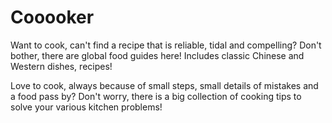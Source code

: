# Cooooker
Want to cook, can't find a recipe that is reliable, tidal and compelling?
Don't bother, there are global food guides here! Includes classic Chinese and Western dishes, recipes!

Love to cook, always because of small steps, small details of mistakes and a food pass by?
Don't worry, there is a big collection of cooking tips to solve your various kitchen problems!
